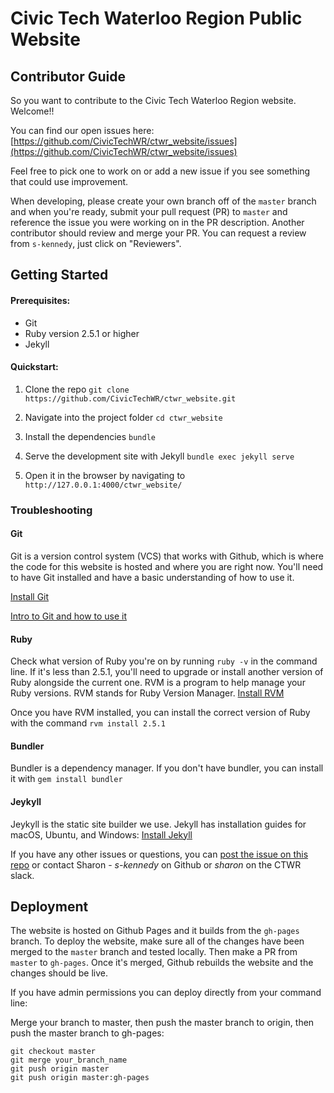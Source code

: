# Civic Tech Waterloo Region Public Website

## Contributor Guide
So you want to contribute to the Civic Tech Waterloo Region website. Welcome!!

You can find our open issues here: [https://github.com/CivicTechWR/ctwr_website/issues](https://github.com/CivicTechWR/ctwr_website/issues)

Feel free to pick one to work on or add a new issue if you see something that could use improvement.

When developing, please create your own branch off of the `master` branch and when you're ready, submit your pull request (PR) to `master` and reference the issue you were working on in the PR description. Another contributor should review and merge your PR. You can request a review from `s-kennedy`, just click on "Reviewers".


## Getting Started

#### Prerequisites:
- Git
- Ruby version 2.5.1 or higher
- Jekyll

#### Quickstart:

1. Clone the repo
`git clone https://github.com/CivicTechWR/ctwr_website.git`

2. Navigate into the project folder
`cd ctwr_website`

3. Install the dependencies
`bundle`

4. Serve the development site with Jekyll
`bundle exec jekyll serve`

5. Open it in the browser by navigating to `http://127.0.0.1:4000/ctwr_website/`

### Troubleshooting

#### Git
Git is a version control system (VCS) that works with Github, which is where the code for this website is hosted and where you are right now. You'll need to have Git installed and have a basic understanding of how to use it. 

[Install Git](https://git-scm.com/book/en/v2/Getting-Started-Installing-Git)

[Intro to Git and how to use it](https://www.freecodecamp.org/news/what-is-git-and-how-to-use-it-c341b049ae61/)

#### Ruby
Check what version of Ruby you're on by running `ruby -v` in the command line. If it's less than 2.5.1, you'll need to upgrade or install another version of Ruby alongside the current one. RVM is a program to help manage your Ruby versions. RVM stands for Ruby Version Manager.
[Install RVM](https://rvm.io/rvm/install)

Once you have RVM installed, you can install the correct version of Ruby with the command `rvm install 2.5.1`

#### Bundler
Bundler is a dependency manager. If you don't have bundler, you can install it with `gem install bundler`

#### Jeykyll
Jeykyll is the static site builder we use. Jekyll has installation guides for macOS, Ubuntu, and Windows: [Install Jekyll](https://jekyllrb.com/docs/installation/)

If you have any other issues or questions, you can [post the issue on this repo](https://github.com/CivicTechWR/ctwr_website/issues) or contact Sharon - *s-kennedy* on Github or *sharon* on the CTWR slack.


## Deployment

The website is hosted on Github Pages and it builds from the `gh-pages` branch. To deploy the website, make sure all of the changes have been merged to the `master` branch and tested locally. Then make a PR from `master` to `gh-pages`. Once it's merged, Github rebuilds the website and the changes should be live.

If you have admin permissions you can deploy directly from your command line:

Merge your branch to master, then push the master branch to origin, then push the master branch to gh-pages:
```
git checkout master
git merge your_branch_name
git push origin master
git push origin master:gh-pages
```


